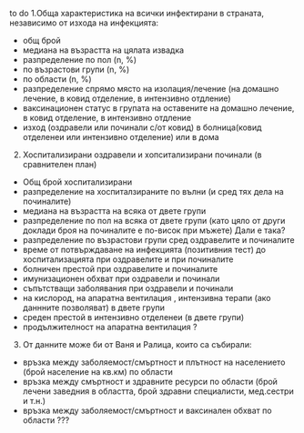 to do 
1.Обща характеристика на всички инфектирани в страната, независимо от изхода на инфекцията:
- общ брой 
- медиана на възрастта на цялата извадка
- разпределение по пол (n, %)
- по възрастови групи (n, %)
- по области (n, %)
- разпределение спрямо място на изолация/лечение (на домашно лечение,  в ковид отделение, в интензивно отдление)
- ваксинационен статус в групата на оставените на домашно лечение,  в ковид отделение, в интензивно отдление
- изход (оздравели  или починали с/от ковид)   в болница(ковид отделенеи или интензивно отделение) или в дома 

2. Хоспитализирани оздравели и хопситализирани починали (в сравнителен план)
- Общ брой хоспитализирани  
- разпределение на хоспиталзираните по вълни (и сред тях дела на починалите) 
- медиана на възрастта на всяка от двете  групи
- разпределение по пол на всяка от двете  групи (като цяло от други доклади броя на починалите е по-висок при мъжете) Дали е така?
- разпределение по възрастови групи сред оздравелите и починалите
- време от потвърждаване на инфекцията (позитивния тест) до хоспитализацията при оздравелите и при починалите
- болничен престой при оздравелите и починалите 
- имунизационен обхват при оздравели и починали
- съпътстващи заболявания при оздравели и починали 
- на кислород, на апаратна вентилация , интензивна терапи (ако даннните позволяват) в двете групи
- среден престой в интензивно отделенеи (в двете групи)
- продължителност на апаратна вентилация ?

3. От данните може би от Ваня и Ралица, които са събирали:
- връзка между заболяемост/смъртност и плътност на населението (брой население на кв.км) по области
- връзка между смъртност и здравните ресурси по области (брой лечени заведния в областта, брой здравни специалисти, мед.сестри и т.н.)
- връзка между заболяемост/смъртност и ваксинален обхват по области  ???